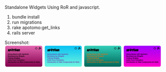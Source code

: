 Standalone Widgets Using RoR and javascript.
1. bundle install
2. run migrations
3. rake apotomo:get_links
4. rails server

Screenshot:
![widgets!](https://github.com/bobanj/standalone_widgets/raw/master/public/images/screenshot.png)
